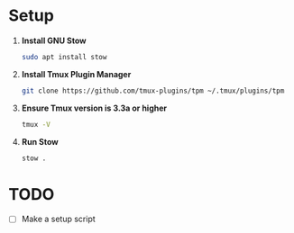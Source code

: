 # Setup

1. **Install GNU Stow**

   ```sh
   sudo apt install stow
   ```

2. **Install Tmux Plugin Manager**

   ```sh
   git clone https://github.com/tmux-plugins/tpm ~/.tmux/plugins/tpm
   ```

3. **Ensure Tmux version is 3.3a or higher**

   ```sh
   tmux -V
   ```

4. **Run Stow**
   ```sh
   stow .
   ```

# TODO

- [ ] Make a setup script

